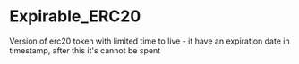 # Expirable_ERC20
Version of erc20 token with limited time to live - it have an expiration date in timestamp, after this it's cannot be spent
